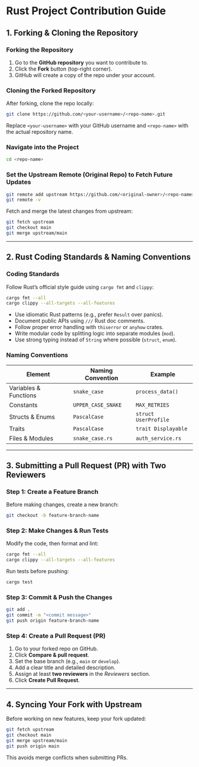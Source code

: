 # **Rust Project Contribution Guide**

## **1. Forking & Cloning the Repository**

### **Forking the Repository**
1. Go to the **GitHub repository** you want to contribute to.
2. Click the **Fork** button (top-right corner).
3. GitHub will create a copy of the repo under your account.

### **Cloning the Forked Repository**
After forking, clone the repo locally:

```sh
git clone https://github.com/<your-username>/<repo-name>.git
```
Replace `<your-username>` with your GitHub username and `<repo-name>` with the actual repository name.

### **Navigate into the Project**

```sh
cd <repo-name>
```

### **Set the Upstream Remote (Original Repo) to Fetch Future Updates**

```sh
git remote add upstream https://github.com/<original-owner>/<repo-name>.git
git remote -v
```

Fetch and merge the latest changes from upstream:

```sh
git fetch upstream
git checkout main
git merge upstream/main
```

---

## **2. Rust Coding Standards & Naming Conventions**

### **Coding Standards**
Follow Rust’s official style guide using `cargo fmt` and `clippy`:

```sh
cargo fmt --all
cargo clippy --all-targets --all-features
```

- Use idiomatic Rust patterns (e.g., prefer `Result` over panics).
- Document public APIs using `///` Rust doc comments.
- Follow proper error handling with `thiserror` or `anyhow` crates.
- Write modular code by splitting logic into separate modules (`mod`).
- Use strong typing instead of `String` where possible (`struct`, `enum`).

### **Naming Conventions**

| Element           | Naming Convention | Example             |
|------------------|------------------|---------------------|
| Variables & Functions | `snake_case`    | `process_data()`   |
| Constants        | `UPPER_CASE_SNAKE` | `MAX_RETRIES`      |
| Structs & Enums  | `PascalCase`      | `struct UserProfile` |
| Traits          | `PascalCase`      | `trait Displayable` |
| Files & Modules  | `snake_case.rs`   | `auth_service.rs`   |

---

## **3. Submitting a Pull Request (PR) with Two Reviewers**

### **Step 1: Create a Feature Branch**
Before making changes, create a new branch:

```sh
git checkout -b feature-branch-name
```

### **Step 2: Make Changes & Run Tests**
Modify the code, then format and lint:

```sh
cargo fmt --all
cargo clippy --all-targets --all-features
```
Run tests before pushing:

```sh
cargo test
```

### **Step 3: Commit & Push the Changes**

```sh
git add .
git commit -m "<commit message>"
git push origin feature-branch-name
```

### **Step 4: Create a Pull Request (PR)**
1. Go to your forked repo on GitHub.
2. Click **Compare & pull request**.
3. Set the base branch (e.g., `main` or `develop`).
4. Add a clear title and detailed description.
5. Assign at least **two reviewers** in the *Reviewers* section.
6. Click **Create Pull Request**.

---

## **4. Syncing Your Fork with Upstream**
Before working on new features, keep your fork updated:

```sh
git fetch upstream
git checkout main
git merge upstream/main
git push origin main
```

This avoids merge conflicts when submitting PRs.

